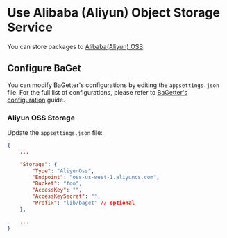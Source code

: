 # Use Alibaba (Aliyun) Object Storage Service

You can store packages to [Alibaba(Aliyun) OSS](https://www.alibabacloud.com/product/oss).

## Configure BaGet

You can modify BaGetter's configurations by editing the `appsettings.json` file. For the full list of configurations, please refer to [BaGetter's configuration](../configuration.md) guide.

### Aliyun OSS Storage

Update the `appsettings.json` file:

```json
{
    ...

    "Storage": {
        "Type": "AliyunOss",
        "Endpoint": "oss-us-west-1.aliyuncs.com",
        "Bucket": "foo",
        "AccessKey": "",
        "AccessKeySecret": "",
        "Prefix": "lib/baget" // optional
    },

    ...
}
```
